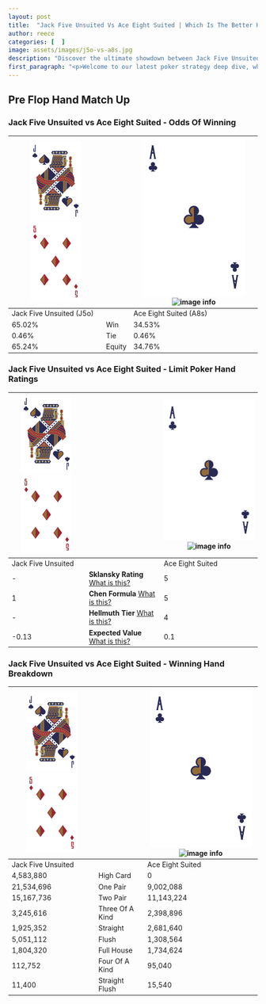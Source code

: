 ```yaml
---
layout: post
title:  "Jack Five Unsuited Vs Ace Eight Suited | Which Is The Better Hand In Poker? A Complete Guide"
author: reece
categories: [  ]
image: assets/images/j5o-vs-a8s.jpg
description: "Discover the ultimate showdown between Jack Five Unsuited and Ace Eight Suited in poker! Uncover the odds, strategies, and scenarios where one hand triumphs over the other. Get ready to up your poker game with this thrilling analysis."
first_paragraph: "<p>Welcome to our latest poker strategy deep dive, where we're pitting two distinct hands against each other in a high-stakes showdown: Jack Five Unsuited vs Ace Eight Suited.</p><p>In the dynamic world of poker, every decision counts, and knowing which hand holds the upper hand is key to your success at the table.</p><p>In this article, we'll dissect these two hands, explore the scenarios where one dominates the other, and equip you with the knowledge to make strategic choices that can tip the odds in your favor.</p><p>Get ready to unravel the intriguing dynamics of these poker hands and elevate your game to new heights.</p>"
---
```




[comment]: # (sp0)

## Pre Flop Hand Match Up

<div class="table hand-ratings" markdown="1"> 



### Jack Five Unsuited vs Ace Eight Suited - Odds Of Winning


    
| ![image info](assets/images/hand1/J.png) ![image info](assets/images/hand1/5o.png) |  | ![image info](assets/images/hand2/A.png) ![image info](assets/images/hand2/8s.png) |
| -------- | -------- | -------- |
| Jack Five Unsuited (J5o) |  | Ace Eight Suited (A8s) |
| 65.02% | Win | 34.53% |
| 0.46% | Tie | 0.46% |
| 65.24% | Equity | 34.76% |




[comment]: # (sp1)



### Jack Five Unsuited vs Ace Eight Suited - Limit Poker Hand Ratings


    
| ![image info](assets/images/hand1/J.png) ![image info](assets/images/hand1/5o.png) |  | ![image info](assets/images/hand2/A.png) ![image info](assets/images/hand2/8s.png) |
| -------- | -------- | -------- |
| Jack Five Unsuited |  | Ace Eight Suited |
| - | **Sklansky Rating** [What is this?](/sklansky-rating-explained) | 5 |
| 1 | **Chen Formula** [What is this?](/chen-formula-explained) | 5 |
| - | **Hellmuth Tier** [What is this?](/Hellmuth-tier-explained) | 4 |
| -0.13 | **Expected Value** [What is this?](/expected-value-explained) | 0.1 |




[comment]: # (sp2)



### Jack Five Unsuited vs Ace Eight Suited - Winning Hand Breakdown


    
| ![image info](assets/images/hand1/J.png) ![image info](assets/images/hand1/5o.png) |  | ![image info](assets/images/hand2/A.png) ![image info](assets/images/hand2/8s.png) |
| -------- | -------- | -------- |
| Jack Five Unsuited |  | Ace Eight Suited |
| 4,583,880 | High Card | 0 |
| 21,534,696 | One Pair | 9,002,088 |
| 15,167,736 | Two Pair | 11,143,224 |
| 3,245,616 | Three Of A Kind | 2,398,896 |
| 1,925,352 | Straight | 2,681,640 |
| 5,051,112 | Flush | 1,308,564 |
| 1,804,320 | Full House | 1,734,624 |
| 112,752 | Four Of A Kind | 95,040 |
| 11,400 | Straight Flush | 15,540 |




[comment]: # (sp3)



</div>

[comment]: # (sp4)



[comment]: # (sp5)

